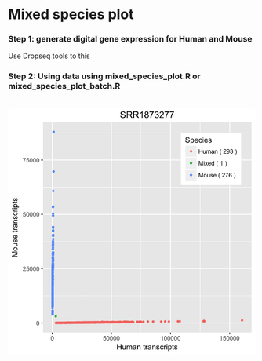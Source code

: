 # Mixed species plot

<h3> Step 1: generate digital gene expression for Human and Mouse </h3> 
Use Dropseq tools to this </br>
<h3> Step 2: Using data using mixed_species_plot.R or mixed_species_plot_batch.R</h3>   
</br>
<img src="https://github.com/MayurDivate/DropSeq/blob/master/mixed_species_plot/SRR1873277_mixed_species.jpg">

